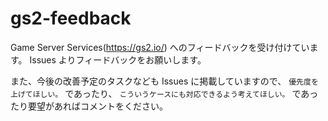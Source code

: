 # gs2-feedback

Game Server Services(https://gs2.io/) へのフィードバックを受け付けています。
Issues よりフィードバックをお願いします。

また、今後の改善予定のタスクなども Issues に掲載していますので、
`優先度を上げてほしい。` であったり、 `こういうケースにも対応できるよう考えてほしい。` であったり要望があればコメントをください。
